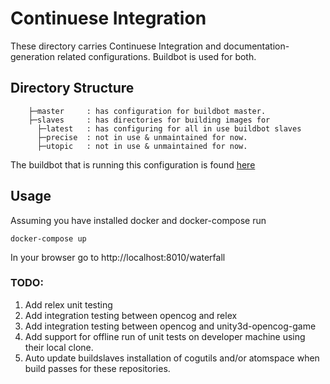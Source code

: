 # Continuese Integration

These directory carries Continuese Integration and documentation-generation
related configurations. Buildbot is used for both.

## Directory Structure
        ├─master     : has configuration for buildbot master.
        ├─slaves     : has directories for building images for
          ├─latest   : has configuring for all in use buildbot slaves
          ├─precise  : not in use & unmaintained for now.
          ├─utopic   : not in use & unmaintained for now.


The buildbot that is running this configuration is found [here](http://buildbot.opencog.org:8010/)

## Usage
Assuming you have installed docker and docker-compose run
```
docker-compose up
```
In your browser go to http://localhost:8010/waterfall


### TODO:
1. Add relex unit testing
2. Add integration testing between opencog and relex
3. Add integration testing between opencog and unity3d-opencog-game
4. Add support for offline run of unit tests on developer machine using their
   local clone.
5. Auto update buildslaves installation of cogutils and/or atomspace when build
   passes for these repositories.
